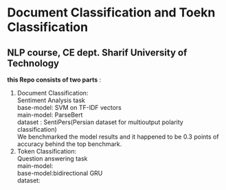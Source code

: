 # Document Classification and Toekn Classification
## NLP course, CE dept. Sharif University of Technology<br/>

**this Repo consists of two parts** : <br/>
1.  Document Classification:  <br/> Sentiment Analysis task<br/> base-model: SVM on TF-IDF vectors<br/>main-model: ParseBert<br/> dataset : SentiPers(Persian dataset for multioutput polarity classification)<br/> We benchmarked the model results and it happened to be 0.3 points of accuracy behind the top benchmark.
2.  Token Classification: <br/> Question answering task<br/> main-model:<br/> base-model:bidirectional GRU<br/> dataset:<br/>  
